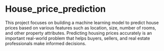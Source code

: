 # House_price_prediction
This project focuses on building a machine learning model to predict house prices based on various features such as location, size, number of rooms, and other property attributes. Predicting housing prices accurately is an important real-world problem that helps buyers, sellers, and real estate professionals make informed decisions.
